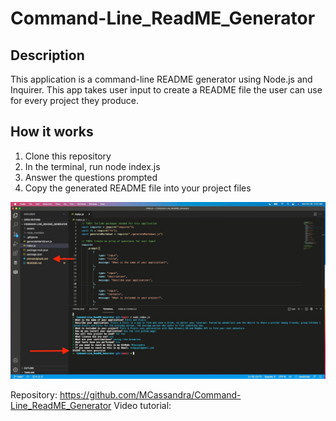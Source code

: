 # Command-Line_ReadME_Generator

## Description
This application is a command-line README generator using Node.js and Inquirer. This app takes user input to create a README file the user can use for every project they produce. 

## How it works
1. Clone this repository
2. In the terminal, run node index.js
3. Answer the questions prompted
4. Copy the generated README file into your project files

![user answers prompt questions to create a README file](assets/screenshot.jpeg)

Repository: https://github.com/MCassandra/Command-Line_ReadME_Generator
Video tutorial: 